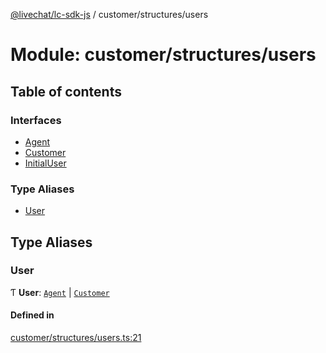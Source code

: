 [@livechat/lc-sdk-js](../README.md) / customer/structures/users

# Module: customer/structures/users

## Table of contents

### Interfaces

- [Agent](../interfaces/customer_structures_users.Agent.md)
- [Customer](../interfaces/customer_structures_users.Customer.md)
- [InitialUser](../interfaces/customer_structures_users.InitialUser.md)

### Type Aliases

- [User](customer_structures_users.md#user)

## Type Aliases

### User

Ƭ **User**: [`Agent`](../interfaces/customer_structures_users.Agent.md) \| [`Customer`](../interfaces/customer_structures_users.Customer.md)

#### Defined in

[customer/structures/users.ts:21](https://github.com/livechat/lc-sdk-js/blob/25e113d/src/customer/structures/users.ts#L21)
